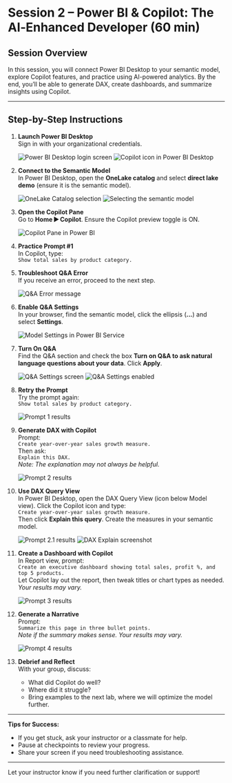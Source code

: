 # Session 2 – Power BI & Copilot: The AI‑Enhanced Developer (60 min)

## Session Overview

In this session, you will connect Power BI Desktop to your semantic model, explore Copilot features, and practice using AI-powered analytics. By the end, you’ll be able to generate DAX, create dashboards, and summarize insights using Copilot.

---

## Step-by-Step Instructions

1. **Launch Power BI Desktop**  
   Sign in with your organizational credentials.

    ![Power BI Desktop login screen](../assets/img/desktop_login.png)
    ![Copilot icon in Power BI Desktop](../assets/img/desktop_copilot.png)

2. **Connect to the Semantic Model**  
   In Power BI Desktop, open the **OneLake catalog** and select **direct lake demo** (ensure it is the semantic model).

    ![OneLake Catalog selection](../assets/img/onelake_catalog.png)
    ![Selecting the semantic model](../assets/img/select_model.png)

3. **Open the Copilot Pane**  
   Go to **Home ► Copilot**. Ensure the Copilot preview toggle is ON.

    ![Copilot Pane in Power BI](../assets/img/copilot_preview.png)

4. **Practice Prompt #1**  
   In Copilot, type:  
   `Show total sales by product category.`

5. **Troubleshoot Q&A Error**  
   If you receive an error, proceed to the next step.

    ![Q&A Error message](../assets/img/qa_error.png)

6. **Enable Q&A Settings**  
   In your browser, find the semantic model, click the ellipsis (**...**) and select **Settings**.

    ![Model Settings in Power BI Service](../assets/img/model_settings.png)

7. **Turn On Q&A**  
   Find the Q&A section and check the box **Turn on Q&A to ask natural language questions about your data**. Click **Apply**.

    ![Q&A Settings screen](../assets/img/qa_settings.png)
    ![Q&A Settings enabled](../assets/img/qa_settings_on.png)

8. **Retry the Prompt**  
   Try the prompt again:  
   `Show total sales by product category.`

    ![Prompt 1 results](../assets/img/prompt1_results.png)

9. **Generate DAX with Copilot**  
   Prompt:  
   `Create year-over-year sales growth measure.`  
   Then ask:  
   `Explain this DAX.`  
   *Note: The explanation may not always be helpful.*

    ![Prompt 2 results](../assets/img/prompt2_results1.png)

10. **Use DAX Query View**  
    In Power BI Desktop, open the DAX Query View (icon below Model view). Click the Copilot icon and type:  
    `Create year-over-year sales growth measure.`  
    Then click **Explain this query**. Create the measures in your semantic model.

    ![Prompt 2.1 results](../assets/img/prompt2_results2.png)
    ![DAX Explain screenshot](../assets/img/dax_explain.png)

11. **Create a Dashboard with Copilot**  
    In Report view, prompt:  
    `Create an executive dashboard showing total sales, profit %, and top 5 products.`  
    Let Copilot lay out the report, then tweak titles or chart types as needed.  
    *Your results may vary.*

    ![Prompt 3 results](../assets/img/prompt3_results.png)

12. **Generate a Narrative**  
    Prompt:  
    `Summarize this page in three bullet points.`  
    *Note if the summary makes sense. Your results may vary.*

    ![Prompt 4 results](../assets/img/prompt4_results.png)

13. **Debrief and Reflect**  
    With your group, discuss:
    - What did Copilot do well?
    - Where did it struggle?
    - Bring examples to the next lab, where we will optimize the model further.

---

**Tips for Success:**
- If you get stuck, ask your instructor or a classmate for help.
- Pause at checkpoints to review your progress.
- Share your screen if you need troubleshooting assistance.

---

Let your instructor know if you need further clarification or support!
